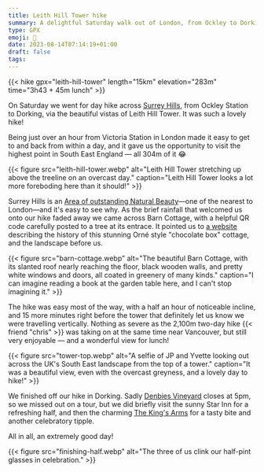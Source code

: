 ```yaml
---
title: Leith Hill Tower hike
summary: A delightful Saturday walk out of London, from Ockley to Dorking.
type: GPX
emoji: 🥾
date: 2023-08-14T07:14:19+01:00
draft: false
tags:
---
```


{{< hike gpx="leith-hill-tower" length="15km" elevation="283m" time="3h43 + 45m lunch" >}}

On Saturday we went for day hike across [Surrey Hills](https://surreyhills.org/), from Ockley Station to Dorking, via the beautiful vistas of Leith Hill Tower. It was such a lovely hike!

Being just over an hour from Victoria Station in London made it easy to get to and back from within a day, and it gave us the opportunity to visit the highest point in South East England — all 304m of it 😂

{{< figure src="leith-hill-tower.webp" alt="Leith Hill Tower stretching up above the treeline on an overcast day." caption="Leith Hill Tower looks a lot more foreboding here than it should!" >}}

Surrey Hills is an [Area of outstanding Natural Beauty](https://en.wikipedia.org/wiki/Area_of_Outstanding_Natural_Beauty)—one of the nearest to London—and it's easy to see why. As the brief rainfall that welcomed us onto our hike faded away we came across Barn Cottage, with a helpful QR code carefully posted to a tree at its entrace. It pointed us to [a website](https://www.macspeedee.com/barncottage/) describing the history of this stunning Orné style "chocolate box" cottage, and the landscape before us.

{{< figure src="barn-cottage.webp" alt="The beautiful Barn Cottage, with its slanted roof nearly reaching the floor, black wooden walls, and pretty white windows and doors, all coated in greenery of many kinds." caption="I can imagine reading a book at the garden table here, and I can't stop imagining it." >}}

The hike was easy most of the way, with a half an hour of noticeable incline, and 15 more minutes right before the tower that definitely let us know we were travelling vertically. Nothing as severe as the 2,100m two-day hike {{< friend "chris" >}} was taking on at the same time near Vancouver, but still very enjoyable — and a wonderful view for lunch!

{{< figure src="tower-top.webp" alt="A selfie of JP and Yvette looking out across the UK's South East landscape from the top of a tower." caption="It was a beautiful view, even with the overcast greyness, and a lovely day to hike!" >}}

We finished off our hike in Dorking. Sadly [Denbies Vineyard](https://www.denbies.co.uk/) closes at 5pm, so we missed out on a tour, but we did briefly visit the sunny Star Inn for a refreshing half, and then the charming [The King's Arms](https://www.kingsarmsdorking.co.uk/) for a tasty bite and another celebratory tipple.

All in all, an extremely good day!

{{< figure src="finishing-half.webp" alt="The three of us clink our half-pint glasses in celebration." >}}
